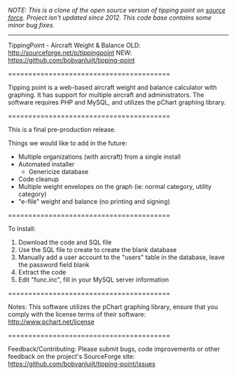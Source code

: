 _NOTE: This is a clone of the open source version of tipping point on [source force](https://sourceforge.net/projects/tippingpoint). Project isn't updated since 2012. This code base contains some minor bug fixes._

-------

TippingPoint - Aircraft Weight & Balance
OLD: http://sourceforge.net/p/tippingpoint
NEW: https://github.com/bobvanluijt/tipping-point

========================================

Tipping point is a web-based aircraft weight and balance calculator with
graphing. It has support for multiple aircraft and administrators. The software
requires PHP and MySQL, and utilizes the pChart graphing library.

========================================

This is a final pre-production release.

Things we would like to add in the future:
* Multiple organizations (with aircraft) from a single install
* Automated installer
	- Genericize database
* Code cleanup
* Multiple weight envelopes on the graph (ie: normal category, utility category)
* "e-file" weight and balance (no printing and signing)

========================================

To Install:
1) Download the code and SQL file
2) Use the SQL file to create to create the blank database
3) Manually add a user account to the "users" table in the database,
   leave the password field blank
4) Extract the code
5) Edit "func.inc", fill in your MySQL server information

========================================

Notes:
This software utilizes the pChart graphing library, ensure that you comply
with the license terms of their software: http://www.pchart.net/license

========================================

Feedback/Contributing:
Please submit bugs, code improvements or other feedback on the project's
SourceForge site: https://github.com/bobvanluijt/tipping-point/issues
